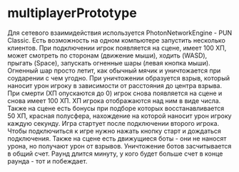 # multiplayerPrototype
Для сетевого взаимидействия используется PhotonNetworkEngine - PUN Classic. Есть
возможность на одном компьютере запустить несколько клиентов.
При подключении игрок появляется на сцене, имеет 100 ХП, может смотреть по
сторонам (движение мыши), ходить (WASD), прыгать (Space), запускать огненные
шары (левая кнопка мыши).
Огненный шар просто летит, как обычный мячик и уничтожается при соударении с
чем угодно. При уничтожении образуется взрыв, который наносит урон игроку в зависимости
от расстояния до центра взрыва. При смерти (ХП опускаются до 0) игрок снова появляется
на сцене и снова имеет 100 ХП. ХП игрока отображаются над ним в виде числа.
Также на сцене есть бонусы при подборе которых восстанавливается 50 ХП,
красная полусфера, нахождение на которой наносит урон игроку каждую секунду.
Игра стартует после подключении второго игрока. Чтобы подключиться 
к игре нужно нажать кнопку старт и дождаться подключения.
Также на сцене есть движущиеся боты - они не наносят урона,
но получают урон от взрывов. Уничтожение ботов засчитывается в общий счет.
Раунд длится минуту, у кого будет больше счет в конце раунда - тот и побеждает.
